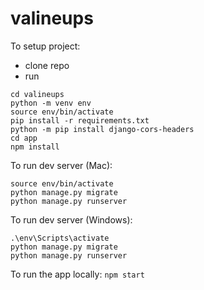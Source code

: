 # valineups

To setup project:
- clone repo
- run
```
cd valineups
python -m venv env
source env/bin/activate
pip install -r requirements.txt
python -m pip install django-cors-headers
cd app
npm install
```
To run dev server (Mac):
```
source env/bin/activate
python manage.py migrate
python manage.py runserver
```
To run dev server (Windows):
```
.\env\Scripts\activate
python manage.py migrate
python manage.py runserver
```
To run the app locally:
`npm start`


